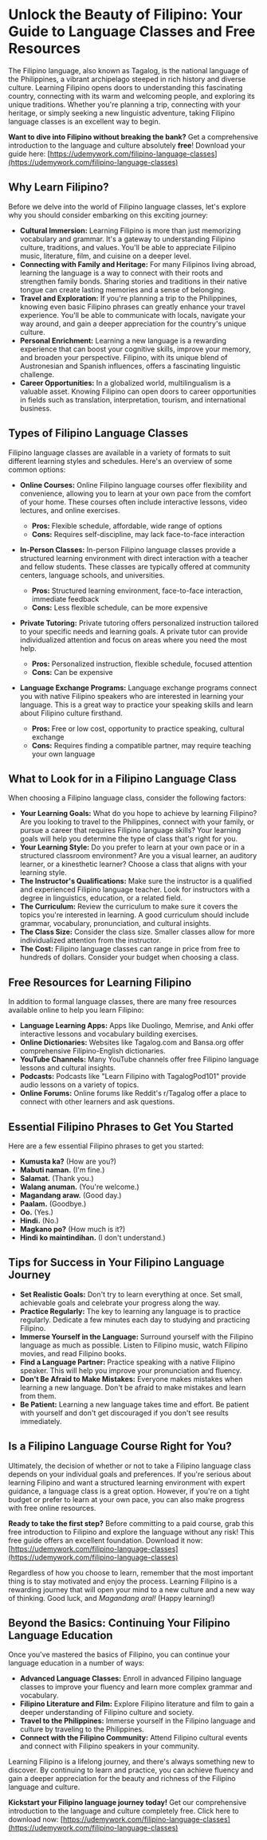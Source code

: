 # Unlock the Beauty of Filipino: Your Guide to Language Classes and Free Resources

The Filipino language, also known as Tagalog, is the national language of the Philippines, a vibrant archipelago steeped in rich history and diverse culture. Learning Filipino opens doors to understanding this fascinating country, connecting with its warm and welcoming people, and exploring its unique traditions. Whether you're planning a trip, connecting with your heritage, or simply seeking a new linguistic adventure, taking Filipino language classes is an excellent way to begin.

**Want to dive into Filipino without breaking the bank?** Get a comprehensive introduction to the language and culture absolutely **free**! Download your guide here: [https://udemywork.com/filipino-language-classes](https://udemywork.com/filipino-language-classes)

## Why Learn Filipino?

Before we delve into the world of Filipino language classes, let's explore why you should consider embarking on this exciting journey:

*   **Cultural Immersion:** Learning Filipino is more than just memorizing vocabulary and grammar. It's a gateway to understanding Filipino culture, traditions, and values. You'll be able to appreciate Filipino music, literature, film, and cuisine on a deeper level.
*   **Connecting with Family and Heritage:** For many Filipinos living abroad, learning the language is a way to connect with their roots and strengthen family bonds. Sharing stories and traditions in their native tongue can create lasting memories and a sense of belonging.
*   **Travel and Exploration:** If you're planning a trip to the Philippines, knowing even basic Filipino phrases can greatly enhance your travel experience. You'll be able to communicate with locals, navigate your way around, and gain a deeper appreciation for the country's unique culture.
*   **Personal Enrichment:** Learning a new language is a rewarding experience that can boost your cognitive skills, improve your memory, and broaden your perspective. Filipino, with its unique blend of Austronesian and Spanish influences, offers a fascinating linguistic challenge.
*   **Career Opportunities:** In a globalized world, multilingualism is a valuable asset. Knowing Filipino can open doors to career opportunities in fields such as translation, interpretation, tourism, and international business.

## Types of Filipino Language Classes

Filipino language classes are available in a variety of formats to suit different learning styles and schedules. Here's an overview of some common options:

*   **Online Courses:** Online Filipino language courses offer flexibility and convenience, allowing you to learn at your own pace from the comfort of your home. These courses often include interactive lessons, video lectures, and online exercises.

    *   **Pros:** Flexible schedule, affordable, wide range of options
    *   **Cons:** Requires self-discipline, may lack face-to-face interaction

*   **In-Person Classes:** In-person Filipino language classes provide a structured learning environment with direct interaction with a teacher and fellow students. These classes are typically offered at community centers, language schools, and universities.

    *   **Pros:** Structured learning environment, face-to-face interaction, immediate feedback
    *   **Cons:** Less flexible schedule, can be more expensive

*   **Private Tutoring:** Private tutoring offers personalized instruction tailored to your specific needs and learning goals. A private tutor can provide individualized attention and focus on areas where you need the most help.

    *   **Pros:** Personalized instruction, flexible schedule, focused attention
    *   **Cons:** Can be expensive

*   **Language Exchange Programs:** Language exchange programs connect you with native Filipino speakers who are interested in learning your language. This is a great way to practice your speaking skills and learn about Filipino culture firsthand.

    *   **Pros:** Free or low cost, opportunity to practice speaking, cultural exchange
    *   **Cons:** Requires finding a compatible partner, may require teaching your own language

## What to Look for in a Filipino Language Class

When choosing a Filipino language class, consider the following factors:

*   **Your Learning Goals:** What do you hope to achieve by learning Filipino? Are you looking to travel to the Philippines, connect with your family, or pursue a career that requires Filipino language skills? Your learning goals will help you determine the type of class that's right for you.
*   **Your Learning Style:** Do you prefer to learn at your own pace or in a structured classroom environment? Are you a visual learner, an auditory learner, or a kinesthetic learner? Choose a class that aligns with your learning style.
*   **The Instructor's Qualifications:** Make sure the instructor is a qualified and experienced Filipino language teacher. Look for instructors with a degree in linguistics, education, or a related field.
*   **The Curriculum:** Review the curriculum to make sure it covers the topics you're interested in learning. A good curriculum should include grammar, vocabulary, pronunciation, and cultural insights.
*   **The Class Size:** Consider the class size. Smaller classes allow for more individualized attention from the instructor.
*   **The Cost:** Filipino language classes can range in price from free to hundreds of dollars. Consider your budget when choosing a class.

## Free Resources for Learning Filipino

In addition to formal language classes, there are many free resources available online to help you learn Filipino:

*   **Language Learning Apps:** Apps like Duolingo, Memrise, and Anki offer interactive lessons and vocabulary building exercises.
*   **Online Dictionaries:** Websites like Tagalog.com and Bansa.org offer comprehensive Filipino-English dictionaries.
*   **YouTube Channels:** Many YouTube channels offer free Filipino language lessons and cultural insights.
*   **Podcasts:** Podcasts like "Learn Filipino with TagalogPod101" provide audio lessons on a variety of topics.
*   **Online Forums:** Online forums like Reddit's r/Tagalog offer a place to connect with other learners and ask questions.

## Essential Filipino Phrases to Get You Started

Here are a few essential Filipino phrases to get you started:

*   **Kumusta ka?** (How are you?)
*   **Mabuti naman.** (I'm fine.)
*   **Salamat.** (Thank you.)
*   **Walang anuman.** (You're welcome.)
*   **Magandang araw.** (Good day.)
*   **Paalam.** (Goodbye.)
*   **Oo.** (Yes.)
*   **Hindi.** (No.)
*   **Magkano po?** (How much is it?)
*   **Hindi ko maintindihan.** (I don't understand.)

## Tips for Success in Your Filipino Language Journey

*   **Set Realistic Goals:** Don't try to learn everything at once. Set small, achievable goals and celebrate your progress along the way.
*   **Practice Regularly:** The key to learning any language is to practice regularly. Dedicate a few minutes each day to studying and practicing Filipino.
*   **Immerse Yourself in the Language:** Surround yourself with the Filipino language as much as possible. Listen to Filipino music, watch Filipino movies, and read Filipino books.
*   **Find a Language Partner:** Practice speaking with a native Filipino speaker. This will help you improve your pronunciation and fluency.
*   **Don't Be Afraid to Make Mistakes:** Everyone makes mistakes when learning a new language. Don't be afraid to make mistakes and learn from them.
*   **Be Patient:** Learning a new language takes time and effort. Be patient with yourself and don't get discouraged if you don't see results immediately.

## Is a Filipino Language Course Right for You?

Ultimately, the decision of whether or not to take a Filipino language class depends on your individual goals and preferences. If you're serious about learning Filipino and want a structured learning environment with expert guidance, a language class is a great option. However, if you're on a tight budget or prefer to learn at your own pace, you can also make progress with free online resources.

**Ready to take the first step?** Before committing to a paid course, grab this free introduction to Filipino and explore the language without any risk! This free guide offers an excellent foundation. Download it now: [https://udemywork.com/filipino-language-classes](https://udemywork.com/filipino-language-classes)

Regardless of how you choose to learn, remember that the most important thing is to stay motivated and enjoy the process. Learning Filipino is a rewarding journey that will open your mind to a new culture and a new way of thinking. Good luck, and *Magandang aral!* (Happy learning!)

## Beyond the Basics: Continuing Your Filipino Language Education

Once you've mastered the basics of Filipino, you can continue your language education in a number of ways:

*   **Advanced Language Classes:** Enroll in advanced Filipino language classes to improve your fluency and learn more complex grammar and vocabulary.
*   **Filipino Literature and Film:** Explore Filipino literature and film to gain a deeper understanding of Filipino culture and society.
*   **Travel to the Philippines:** Immerse yourself in the Filipino language and culture by traveling to the Philippines.
*   **Connect with the Filipino Community:** Attend Filipino cultural events and connect with Filipino speakers in your community.

Learning Filipino is a lifelong journey, and there's always something new to discover. By continuing to learn and practice, you can achieve fluency and gain a deeper appreciation for the beauty and richness of the Filipino language and culture.

**Kickstart your Filipino language journey today!** Get our comprehensive introduction to the language and culture completely free. Click here to download now: [https://udemywork.com/filipino-language-classes](https://udemywork.com/filipino-language-classes)

